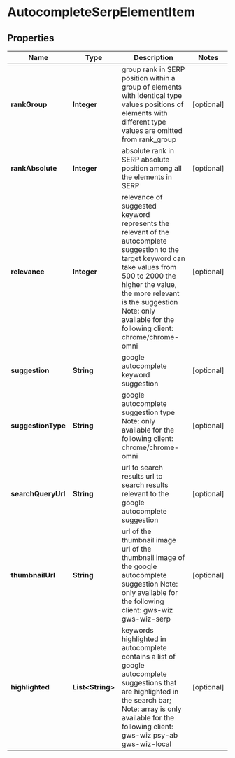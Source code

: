 

# AutocompleteSerpElementItem


## Properties

| Name | Type | Description | Notes |
|------------ | ------------- | ------------- | -------------|
|**rankGroup** | **Integer** | group rank in SERP position within a group of elements with identical type values positions of elements with different type values are omitted from rank_group |  [optional] |
|**rankAbsolute** | **Integer** | absolute rank in SERP absolute position among all the elements in SERP |  [optional] |
|**relevance** | **Integer** | relevance of suggested keyword represents the relevant of the autocomplete suggestion to the target keyword can take values from 500 to 2000 the higher the value, the more relevant is the suggestion Note: only available for the following client: chrome/chrome-omni |  [optional] |
|**suggestion** | **String** | google autocomplete keyword suggestion |  [optional] |
|**suggestionType** | **String** | google autocomplete suggestion type Note: only available for the following client: chrome/chrome-omni |  [optional] |
|**searchQueryUrl** | **String** | url to search results url to search results relevant to the google autocomplete suggestion |  [optional] |
|**thumbnailUrl** | **String** | url of the thumbnail image url of the thumbnail image of the google autocomplete suggestion Note: only available for the following client: gws-wiz gws-wiz-serp |  [optional] |
|**highlighted** | **List&lt;String&gt;** | keywords highlighted in autocomplete contains a list of google autocomplete suggestions that are highlighted in the search bar; Note: array is only available for the following client: gws-wiz psy-ab gws-wiz-local |  [optional] |



